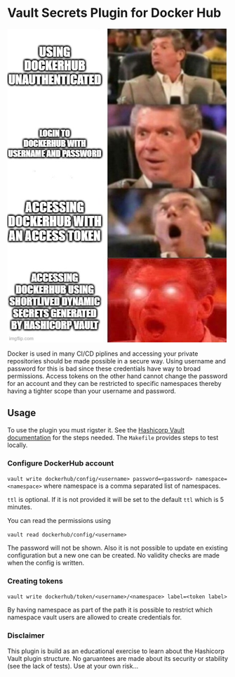 # Vault Secrets Plugin for Docker Hub

![rest](https://github.com/hoeg/vault-plugin-secrets-dockerhub/blob/master/pics/4wysdl.jpg)

Docker is used in many CI/CD piplines and accessing your private repositories should be made possible in a secure way. Using username and password for this is bad since these credentials have way to broad permissions. Access tokens on the other hand cannot change the password for an account and they can be restricted to specific namespaces thereby having a tighter scope than your username and password.

## Usage

To use the plugin you must rigster it. See the [Hashicorp Vault documentation](https://www.vaultproject.io/docs/commands/plugin/register) for the steps needed. The `Makefile` provides steps to test locally.

### Configure DockerHub account

```vault write dockerhub/config/<username> password=<password> namespace=<namespace>``` where namespace is a comma separated list of namespaces.

`ttl` is optional. If it is not provided it will be set to the default `ttl` which is 5 minutes.

You can read the permissions using

```vault read dockerhub/config/<username>```

 The password will not be shown. Also it is not possible to update en existing configuration but a new one can be created. No validity checks are made when the config is written.

### Creating tokens

```vault write dockerhub/token/<username>/<namespace> label=<token label>```

By having namespace as part of the path it is possible to restrict which namespace vault users are allowed to create credentials for.


### Disclaimer

This plugin is build as an educational exercise to learn about the Hashicorp Vault plugin structure. No garuantees are made about its security or stability (see the lack of tests). Use at your own risk...